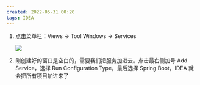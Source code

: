 ```yaml
---
created: 2022-05-31 00:20
tags: IDEA 
---
```


1. 点击菜单栏：Views -> Tool Windows -> Services
   
   ![](202205310022383.png)

2. 刚创建好的窗口是空白的，需要我们把服务加进去。点击最右侧加号 Add Service，选择 Run Configuration Type，最后选择 Spring Boot，IDEA 就会把所有项目加进来了
